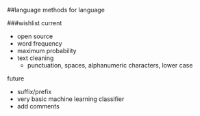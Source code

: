 ##language
methods for language


###wishlist
current
- open source
- word frequency
- maximum probability
- text cleaning
	- punctuation, spaces, alphanumeric characters, lower case

future
- suffix/prefix
- very basic machine learning classifier
- add comments